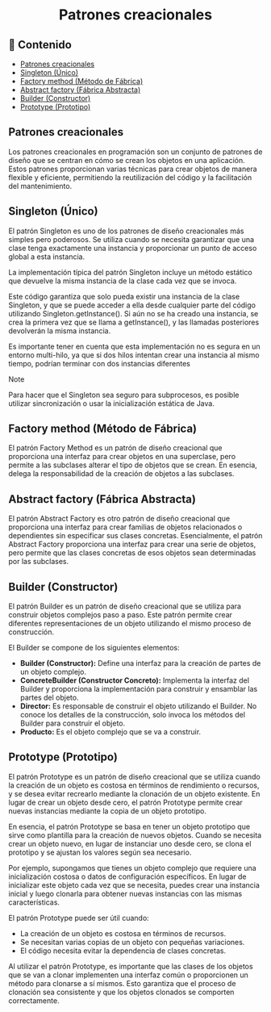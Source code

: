 <h1 align="center">Patrones creacionales</h1>

<h2>📑 Contenido</h2>

- [Patrones creacionales](#patrones-creacionales)
- [Singleton (Único)](#singleton-único)
- [Factory method (Método de Fábrica)](#factory-method-método-de-fábrica)
- [Abstract factory (Fábrica Abstracta)](#abstract-factory-fábrica-abstracta)
- [Builder (Constructor)](#builder-constructor)
- [Prototype (Prototipo)](#prototype-prototipo)

## Patrones creacionales

Los patrones creacionales en programación son un conjunto de patrones de diseño que se centran en cómo se crean los objetos en una aplicación. Estos patrones proporcionan varias técnicas para crear objetos de manera flexible y eficiente, permitiendo la reutilización del código y la facilitación del mantenimiento.

## Singleton (Único)

El patrón Singleton es uno de los patrones de diseño creacionales más simples pero poderosos. Se utiliza cuando se necesita garantizar que una clase tenga exactamente una instancia y proporcionar un punto de acceso global a esta instancia.

La implementación típica del patrón Singleton incluye un método estático que devuelve la misma instancia de la clase cada vez que se invoca.

Este código garantiza que solo pueda existir una instancia de la clase Singleton, y que se puede acceder a ella desde cualquier parte del código utilizando Singleton.getInstance(). Si aún no se ha creado una instancia, se crea la primera vez que se llama a getInstance(), y las llamadas posteriores devolverán la misma instancia.

Es importante tener en cuenta que esta implementación no es segura en un entorno multi-hilo, ya que si dos hilos intentan crear una instancia al mismo tiempo, podrían terminar con dos instancias diferentes

> [!NOTE]
>
> Para hacer que el Singleton sea seguro para subprocesos, es posible utilizar sincronización o usar la inicialización estática de Java.

## Factory method (Método de Fábrica)

El patrón Factory Method es un patrón de diseño creacional que proporciona una interfaz para crear objetos en una superclase, pero permite a las subclases alterar el tipo de objetos que se crean. En esencia, delega la responsabilidad de la creación de objetos a las subclases.

## Abstract factory (Fábrica Abstracta)

El patrón Abstract Factory es otro patrón de diseño creacional que proporciona una interfaz para crear familias de objetos relacionados o dependientes sin especificar sus clases concretas. Esencialmente, el patrón Abstract Factory proporciona una interfaz para crear una serie de objetos, pero permite que las clases concretas de esos objetos sean determinadas por las subclases.

## Builder (Constructor)

El patrón Builder es un patrón de diseño creacional que se utiliza para construir objetos complejos paso a paso. Este patrón permite crear diferentes representaciones de un objeto utilizando el mismo proceso de construcción.

El Builder se compone de los siguientes elementos:

- **Builder (Constructor):** Define una interfaz para la creación de partes de un objeto complejo.
- **ConcreteBuilder (Constructor Concreto):** Implementa la interfaz del Builder y proporciona la implementación para construir y ensamblar las partes del objeto.
- **Director:** Es responsable de construir el objeto utilizando el Builder. No conoce los detalles de la construcción, solo invoca los métodos del Builder para construir el objeto.
- **Producto:** Es el objeto complejo que se va a construir.

## Prototype (Prototipo)

El patrón Prototype es un patrón de diseño creacional que se utiliza cuando la creación de un objeto es costosa en términos de rendimiento o recursos, y se desea evitar recrearlo mediante la clonación de un objeto existente. En lugar de crear un objeto desde cero, el patrón Prototype permite crear nuevas instancias mediante la copia de un objeto prototipo.

En esencia, el patrón Prototype se basa en tener un objeto prototipo que sirve como plantilla para la creación de nuevos objetos. Cuando se necesita crear un objeto nuevo, en lugar de instanciar uno desde cero, se clona el prototipo y se ajustan los valores según sea necesario.

Por ejemplo, supongamos que tienes un objeto complejo que requiere una inicialización costosa o datos de configuración específicos. En lugar de inicializar este objeto cada vez que se necesita, puedes crear una instancia inicial y luego clonarla para obtener nuevas instancias con las mismas características.

El patrón Prototype puede ser útil cuando:

- La creación de un objeto es costosa en términos de recursos.
- Se necesitan varias copias de un objeto con pequeñas variaciones.
- El código necesita evitar la dependencia de clases concretas.

Al utilizar el patrón Prototype, es importante que las clases de los objetos que se van a clonar implementen una interfaz común o proporcionen un método para clonarse a sí mismos. Esto garantiza que el proceso de clonación sea consistente y que los objetos clonados se comporten correctamente.
